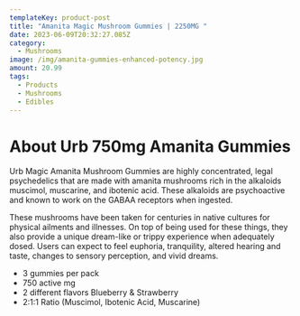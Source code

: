```yaml
---
templateKey: product-post
title: "Amanita Magic Mushroom Gummies | 2250MG "
date: 2023-06-09T20:32:27.085Z
category:
  - Mushrooms
image: /img/amanita-gummies-enhanced-potency.jpg
amount: 20.99
tags:
  - Products
  - Mushrooms
  - Edibles
---
```

# **About Urb 750mg Amanita Gummies**



Urb Magic Amanita Mushroom Gummies are highly concentrated, legal psychedelics that are made with amanita mushrooms rich in the alkaloids muscimol, muscarine, and ibotenic acid. These alkaloids are psychoactive and known to work on the GABAA receptors when ingested.

These mushrooms have been taken for centuries in native cultures for physical ailments and illnesses. On top of being used for these things, they also provide a unique dream-like or trippy experience when adequately dosed. Users can expect to feel euphoria, tranquility, altered hearing and taste, changes to sensory perception, and vivid dreams.



* 3 gummies per pack
* 750 active mg
* 2 different flavors Blueberry & Strawberry
* 2:1:1 Ratio (Muscimol, Ibotenic Acid, Muscarine)